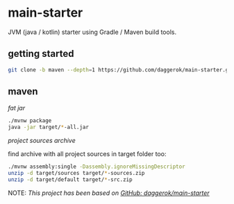 # main-starter
JVM (java / kotlin) starter using Gradle / Maven build tools.

## getting started

```bash
git clone -b maven --depth=1 https://github.com/daggerok/main-starter.git
```

## maven

_fat jar_

```bash
./mvnw package
java -jar target/*-all.jar
```

_project sources archive_

find archive with all project sources in target folder too: 

```bash
./mvnw assembly:single -Dassembly.ignoreMissingDescriptor
unzip -d target/sources target/*-sources.zip
unzip -d target/default target/*-src.zip
```

NOTE: _This project has been based on [GitHub: daggerok/main-starter](https://github.com/daggerok/main-starter)_
